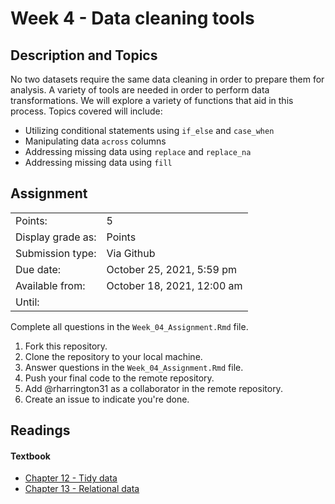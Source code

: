 # Week 4 - Data cleaning tools

## Description and Topics

No two datasets require the same data cleaning in order to prepare them for analysis. A variety of tools are needed in order to perform data transformations. We will explore a variety of functions that aid in this process. Topics covered will include:

-   Utilizing conditional statements using `if_else` and `case_when`
-   Manipulating data `across` columns
-   Addressing missing data using `replace` and `replace_na`
-   Addressing missing data using `fill`

## Assignment

|                   |                                |
|-------------------|--------------------------------|
| Points:           | 5                              |
| Display grade as: | Points                         |
| Submission type:  | Via Github                     |
| Due date:         | October 25, 2021, 5:59 pm      |
| Available from:   | October 18, 2021, 12:00 am     |
| Until:            |                                |

Complete all questions in the `Week_04_Assignment.Rmd` file.

1.  Fork this repository.
2.  Clone the repository to your local machine.
3.  Answer questions in the `Week_04_Assignment.Rmd` file.
4.  Push your final code to the remote repository.
5.  Add \@rharrington31 as a collaborator in the remote repository.
6.  Create an issue to indicate you're done.

## Readings

#### Textbook

-   [Chapter 12 - Tidy data](https://r4ds.had.co.nz/tidy-data.html)
-   [Chapter 13 - Relational data](https://r4ds.had.co.nz/relational-data.html)
